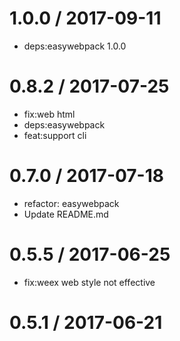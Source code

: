
1.0.0 / 2017-09-11
==================

  * deps:easywebpack 1.0.0

0.8.2 / 2017-07-25
==================

  * fix:web html
  * deps:easywebpack
  * feat:support cli

0.7.0 / 2017-07-18
==================

  * refactor: easywebpack
  * Update README.md

0.5.5 / 2017-06-25
==================

  * fix:weex web style not effective

0.5.1 / 2017-06-21
==================


